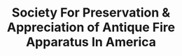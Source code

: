 ---
layout: repo
title: "Society For Preservation & Appreciation of Antique Fire Apparatus In America"
id: 22719
permalink: repos/22719/
---
